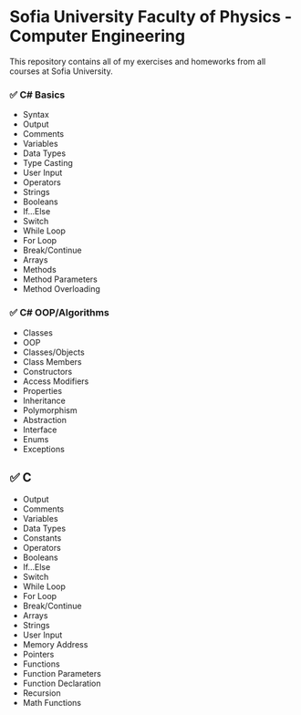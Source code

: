 # Sofia University Faculty of Physics - Computer Engineering 
This repository contains all of my exercises and homeworks from all courses at Sofia University.

### :white_check_mark: C# Basics
  - Syntax
  - Output
  - Comments
  - Variables
  - Data Types
  - Type Casting
  - User Input
  - Operators
  - Strings
  - Booleans
  - If...Else
  - Switch
  - While Loop
  - For Loop
  - Break/Continue
  - Arrays
  - Methods
  - Method Parameters
  - Method Overloading

### :white_check_mark: C# OOP/Algorithms
  - Classes
  - OOP
  - Classes/Objects
  - Class Members
  - Constructors
  - Access Modifiers
  - Properties
  - Inheritance
  - Polymorphism
  - Abstraction
  - Interface
  - Enums
  - Exceptions

## :white_check_mark: C
  - Output
  - Comments
  - Variables
  - Data Types
  - Constants
  - Operators
  - Booleans
  - If...Else
  - Switch
  - While Loop
  - For Loop
  - Break/Continue
  - Arrays
  - Strings
  - User Input
  - Memory Address
  - Pointers
  - Functions
  - Function Parameters
  - Function Declaration
  - Recursion
  - Math Functions
